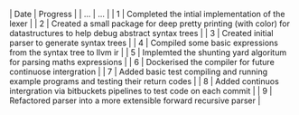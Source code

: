 | Date | Progress |
| ... | ... |
| 1 | Completed the intial implementation of the lexer |
| 2 | Created a small package for deep pretty printing (with color) for datastructures to help debug abstract syntax trees |
| 3 | Created initial parser to generate syntax trees |
| 4 | Compiled some basic expressions from the syntax tree to llvm ir |
| 5 | Implemted the shunting yard algoritum for parsing maths expressions |
| 6 | Dockerised the compiler for future continuose intergration |
| 7 | Added basic test compiling and running example programs and testing their return codes |
| 8 | Added continuos intergration via bitbuckets pipelines to test code on each commit |
| 9 | Refactored parser into a more extensible forward recursive parser |